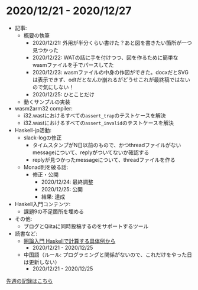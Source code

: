# 2020/12/21 - 2020/12/27

- 記事:
    - 概要の執筆
        - 2020/12/21: 外用が半分くらい書けた？あと図を書きたい箇所が一つ見つかった
        - 2020/12/22: WATの話に手を付けつつ、図を作るために簡単なwasmファイルを手でパースしてた
        - 2020/12/23: wasmファイルの中身の作図ができた。docxだとSVGは表示できず、odtだとなんか崩れるがどうせこれが最終稿ではないので気にしない！
        - 2020/12/25: ひとことだけ
    - 動くサンプルの実装
- wasm2arm32 compiler:
    - i32.wastにおけるすべての`assert_trap`のテストケースを解決
    - i32.wastにおけるすべての`assert_invalid`のテストケースを解決
- Haskell-jp活動:
    - slack-logの修正
        - タイムスタンプがN日以前のもので、かつthreadファイルがないmessageについて、replyがついてないか確認する
        - replyが見つかったmessageについて、threadファイルを作る
    - Monad則を破る話:
        - 修正・公開
            - 2020/12/24: 最終調整
            - 2020/12/25: 公開
            - 結果: 達成
- Haskell入門コンテンツ:
    - 課題9の不足箇所を埋める
- その他:
    - ブログとQiitaに同時投稿するのをサポートするツール
- 読書など:
    - [圏論入門 Haskellで計算する具体例から](https://www.nippyo.co.jp/shop/book/8340.html)
        - 2020/12/21 - 2020/12/25
    - 中国語（ルール: プログラミングと関係がないので、これだけをやった日は更新しない）
        - 2020/12/21 - 2020/12/25

[先週の記録はこちら](https://github.com/igrep/daily-commits/blob/d0940b9f151aee2bc951db32c65c0c9696fabcbd/yesterday.md)
